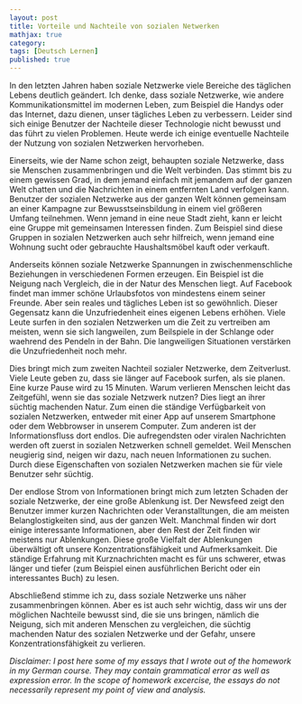 ```yaml
---
layout: post
title: Vorteile und Nachteile von sozialen Netwerken
mathjax: true
category:
tags: [Deutsch Lernen]
published: true
---
```


In den letzten Jahren haben soziale Netzwerke viele Bereiche des täglichen Lebens deutlich geändert. Ich denke, dass soziale Netzwerke, wie andere Kommunikationsmittel im modernen Leben, zum Beispiel die Handys oder das Internet, dazu dienen, unser tägliches Leben zu verbessern. Leider sind sich einige Benutzer der Nachteile dieser Technologie nicht bewusst und das führt zu vielen Problemen. Heute werde ich einige eventuelle Nachteile der Nutzung von sozialen Netzwerken hervorheben.

Einerseits, wie der Name schon zeigt, behaupten soziale Netzwerke, dass sie Menschen zusammenbringen und die Welt verbinden. Das stimmt bis zu einem gewissen Grad, in dem jemand einfach mit jemandem auf der ganzen Welt chatten und die Nachrichten in einem entfernten Land verfolgen kann. Benutzer der sozialen Netzwerke aus der ganzen Welt können gemeinsam an einer Kampagne zur Bewusstseinsbildung in einem viel größeren Umfang teilnehmen. Wenn jemand in eine neue Stadt zieht, kann er leicht eine Gruppe mit gemeinsamen Interessen finden. Zum Beispiel sind diese Gruppen in sozialen Netzwerken auch sehr hilfreich, wenn jemand eine Wohnung sucht oder gebrauchte Haushaltsmöbel kauft oder verkauft.

Anderseits können soziale Netzwerke Spannungen in zwischenmenschliche Beziehungen in verschiedenen Formen erzeugen. Ein Beispiel ist die Neigung nach Vergleich, die in der Natur des Menschen liegt. Auf Facebook findet man immer schöne Urlaubsfotos von mindestens einem seiner Freunde. Aber sein reales und tägliches Leben ist so gewöhnlich. Dieser Gegensatz kann die Unzufriedenheit eines eigenen Lebens erhöhen. Viele Leute surfen in den sozialen Netzwerken um die Zeit zu vertreiben am meisten, wenn sie sich langweilen, zum Beilspiele in der Schlange oder waehrend des Pendeln in der Bahn. Die langweiligen Situationen verstärken die Unzufriedenheit noch mehr. 

Dies bringt mich zum zweiten Nachteil sozialer Netzwerke, dem Zeitverlust. Viele Leute geben zu, dass sie länger auf Facebook surfen, als sie planen. Eine kurze Pause wird zu 15 Minuten. Warum verlieren Menschen leicht das Zeitgefühl, wenn sie das soziale Netzwerk nutzen? Dies liegt an ihrer süchtig machenden Natur. Zum einen die ständige Verfügbarkeit von sozialen Netzwerken, entweder mit einer App auf unserem Smartphone oder dem Webbrowser in unserem Computer. Zum anderen ist der Informationsfluss dort endlos. Die aufregendsten oder viralen Nachrichten werden oft zuerst in sozialen Netzwerken schnell gemeldet. Weil Menschen neugierig sind, neigen wir dazu, nach neuen Informationen zu suchen. Durch diese Eigenschaften von sozialen Netzwerken machen sie für viele Benutzer sehr süchtig.

Der endlose Strom von Informationen bringt mich zum letzten Schaden der soziale Netzwerke, der eine  große Ablenkung ist. Der Newsfeed zeigt den Benutzer immer kurzen Nachrichten oder Veranstalltungen, die am meisten Belanglostigkeiten sind, aus der ganzen Welt. Manchmal finden wir dort einige interessante Informationen, aber den Rest der Zeit finden wir meistens nur Ablenkungen. Diese große Vielfalt der Ablenkungen überwältigt oft unsere Konzentrationsfähigkeit und Aufmerksamkeit. Die ständige Erfahrung mit Kurznachrichten macht es für uns schwerer, etwas länger und tiefer (zum Beispiel einen ausführlichen Bericht oder ein interessantes Buch) zu lesen. 

Abschließend stimme ich zu, dass soziale Netzwerke uns näher zusammenbringen können. Aber es ist auch sehr wichtig, dass wir uns der möglichen Nachteile bewusst sind, die sie uns bringen, nämlich die Neigung, sich mit anderen Menschen zu vergleichen, die süchtig machenden Natur des sozialen Netzwerke und der Gefahr, unsere Konzentrationsfähigkeit zu verlieren. 

_Disclaimer: I post here some of my essays that I wrote out of the homework in my German course. They may contain grammatical error as well as expression error. In the scope of homework excercise, the essays do not necessarily represent my point of view and analysis._